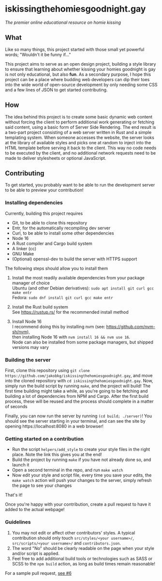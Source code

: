 # iskissingthehomiesgoodnight.gay
*The premier online educational resource on homie kissing*

## What

Like so many things, this project started with those small yet powerful words; "Wouldn't it be funny if..."

This project aims to serve as an open design project, building a style library to ensure that learning about whether kissing your homies goodnight is gay is not only educational, but also **fun**. As a secondary purpose, I hope this project can be a place where budding web developers can dip their toes into the wide world of open-source development by only needing some CSS and a few lines of JSON to get started contributing.

## How

The idea behind this project is to create some basic dynamic web content without forcing the client to perform additional work generating or fetching said content, using a basic form of Server Side Rendering.
The end result is a two-part project consisting of a web server written in Rust and a simple templating system. When someone accesses the website, the server looks at the library of available styles and picks one at random to inject into the HTML template before serving it back to the client. This way no code needs to be executed by the client, and no additional network requests need to be made to deliver stylesheets or optional JavaScript.

## Contributing

To get started, you probably want to be able to run the development server to be able to preview your contribution!

### Installing dependencies

Currently, building this project requires

- Git, to be able to clone this repository
- Entr, for the automatically recompiling dev server
- Curl, to be able to install some other dependencies
- Node 16
- A Rust compiler and Cargo build system
- A linker (cc)
- GNU Make
- (Optional) openssl-dev to build the server with HTTPS support

The following steps should allow you to install them

1. Install the most readily available dependencies from your package manager of choice \
  Ubuntu (and other Debian derivatives): `sudo apt install git curl gcc make entr` \
  Fedora: `sudo dnf install git curl gcc make entr`

2. Install the Rust build system \
  See https://rustup.rs/ for the recommended install method

3. Install Node 16 \
  I recommend doing this by installing nvm (see: https://github.com/nvm-sh/nvm), \
  then installing Node 16 with `nvm install 16 && nvm use 16`. \
  Node can also be installed from some package managers, but shipped versions may vary

### Building the server

First, clone this repository using `git clone https://github.com/jakobkg/iskissingthehomiesgoodnight.gay`, and move into the cloned repository with `cd iskissingthehomiesgoodnight.gay`. Now, simply run the build script by running `make`, and the project will build! The first time building might take a while, as you're going to be fetching and building a lot of dependencies from NPM and Cargo. After the first build process, these will be reused and the process should complete in a matter of seconds

Finally, you can now run the server by running `(cd build; ./server)`! You should see the server starting in your terminal, and can see the site by opening https://localhost:8080 in a web browser!

### Getting started on a contribution

- Run the script `helpers/add_style` to create your style files in the right place. Note the link this gives you at the end!
- Build the project by running `make` if you have not already done so, and launch it
- Open a second terminal in the repo, and run `make watch`
- Now edit your style and script file, every time you save your edits, the `make watch` action will push your changes to the server, simply refresh the page to see your changes

That's it!

Once you're happy with your contribution, create a pull request to have it added to the actual webpage!

### Guidelines

1. You may not edit or affect other contributors' styles. A typical contribution should only touch `src/styles/<your username>/`, `src/scripts/<your username>/` and `contributors.json`.
2. The word "No" should be clearly readable on the page when your style and/or script is applied.
3. Feel free to add additional build tools or technologies such as SASS or SCSS to the `npm build` action, as long as build times remain reasonable!

For a sample pull request, [see #6](https://github.com/jakobkg/iskissingthehomiesgoodnight.gay/pull/6)
